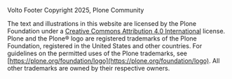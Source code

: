 Volto Footer Copyright 2025, Plone Community

The text and illustrations in this website are licensed by the Plone Foundation under a [Creative Commons Attribution 4.0 International](https://creativecommons.org/licenses/by/4.0/) license. Plone and the Plone® logo are registered trademarks of the Plone Foundation, registered in the United States and other countries. For guidelines on the permitted uses of the Plone trademarks, see [https://plone.org/foundation/logo](https://plone.org/foundation/logo). All other trademarks are owned by their respective owners.
